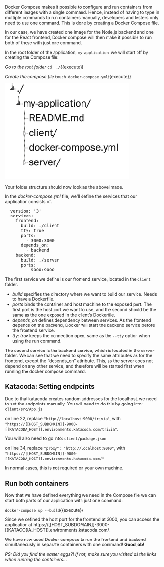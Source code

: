 Docker Compose makes it possible to configure and run containers from different images with a single command. Hence, instead of having to type in multiple commands to run containers manually, developers and testers only need to use one command. This is done by creating a Docker Compose file. 

In our case, we have created one image for the Node.js backend and one for the React frontend, Docker compose will then make it possible to run both of these with just one command.

In the root folder of the application, `my-application`, we will start off by creating the Compose file:

*Go to the root folder* `cd ../`{{execute}}

*Create the compose file* `touch docker-compose.yml`{{execute}}

![Docker5](https://github.com/christinasunnegardh/katacoda-scenarios/blob/master/dockertutorial/assets/5.png?raw=true)

Your folder structure should now look as the above image. 

In the *docker-compose.yml* file, we'll define the services that our application consists of.  

<pre class="file" data-filename="docker-compose.yml" data-target="replace">
  version: '3'
  services:
    frontend:
      build: ./client
      tty: true
      ports:
        - 3000:3000
      depends_on:
        - backend
    backend:
      build: ./server
      ports:
        - 9000:9000
</pre>

The first service we define is our frontend service, located in the `client` folder. 
- *build* specifies the directory where we want to build our service. Needs to have a Dockerfile.
- *ports* binds the container and host machine to the exposed port. The first port is the host port we want to use, and the second should be the same as the one exposed in the client’s Dockerfile.
- *depends_on* defines dependency between services. As the frontend depends on the backend, Docker will start the backend service before the frontend service.
- *tty: true* keeps the connection open, same as the `--tty` option when using the run command.

The second service is the backend service, which is located in the `server` folder. We can see that we need to specify the same attributes as for the frontend, except the “depends_on” attribute. This, as the server does not depend on any other service, and therefore will be started first when running the docker compose command.

## Katacoda: Setting endpoints
Due to that katacoda creates random addresses for the localhost, we need to set the endpoints manually. You will need to do this by going into:
`client/src/App.js`

on line 22, replace `"http://localhost:9000/trivia"`, with `"https://[[HOST_SUBDOMAIN]]-9000-[[KATACODA_HOST]].environments.katacoda.com/trivia"`.


You will also need to go into:
`client/package.json`

on line 34, replace `"proxy": "http://localhost:9000"`, with `"https://[[HOST_SUBDOMAIN]]-9000-[[KATACODA_HOST]].environments.katacoda.com/"`

In normal cases, this is not required on your own machine.

## Run both containers

Now that we have defined everything we need in the Compose file we can start both parts of our application with just one command: 

`docker-compose up --build`{{execute}}

Since we defined the host port for the frontend at 3000, you can access the application at https://[[HOST_SUBDOMAIN]]-3000-[[KATACODA_HOST]].environments.katacoda.com/. 

We have now used Docker compose to run the frontend and backend simultaneously in separate containers with one command! **Good job!**


*PS: Did you find the easter eggs?! If not, make sure you visited all the links when running the containers...*

